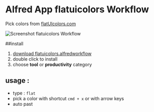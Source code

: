 # Alfred App flatuicolors Workflow

Pick colors from [flatUIcolors.com](www.flatuicolors.com)

![Screenshot flatuicolors Workflow](https://raw.github.com/mi-ca/alfredapp_flatuicolors_workflow/master/src/flatuicolors-workflow-screenshot.png)

##install
1. [download flatuicolors.alfredworkflow](https://github.com/mi-ca/alfredapp_flatuicolors_workflow/blob/master/flatuicolors.alfredworkflow?raw=true)
2. double click to install
3. choose **tool** or **productivity** category

## usage :
* type : `flat`
* pick a color with shortcut `cmd + x` or with arrow keys
* auto past 
